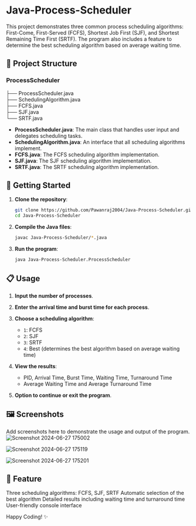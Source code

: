 # Java-Process-Scheduler
This project demonstrates three common process scheduling algorithms: First-Come, First-Served (FCFS), Shortest Job First (SJF), and Shortest Remaining Time First (SRTF). The program also includes a feature to determine the best scheduling algorithm based on average waiting time.

## 📂 Project Structure
### ProcessScheduler<br>
├── ProcessScheduler.java<br>
├── SchedulingAlgorithm.java<br>
├── FCFS.java<br>
├── SJF.java<br>
└── SRTF.java


- **ProcessScheduler.java**: The main class that handles user input and delegates scheduling tasks.
- **SchedulingAlgorithm.java**: An interface that all scheduling algorithms implement.
- **FCFS.java**: The FCFS scheduling algorithm implementation.
- **SJF.java**: The SJF scheduling algorithm implementation.
- **SRTF.java**: The SRTF scheduling algorithm implementation.

## 🚀 Getting Started

1. **Clone the repository**:
    ```bash
    git clone https://github.com/Pawanraj2004/Java-Process-Scheduler.git
    cd Java-Process-Scheduler
    ```

2. **Compile the Java files**:
    ```bash
    javac Java-Process-Scheduler/*.java
    ```

3. **Run the program**:
    ```bash
    java Java-Process-Scheduler.ProcessScheduler
    ```

## 📋 Usage

1. **Input the number of processes**.
2. **Enter the arrival time and burst time for each process**.
3. **Choose a scheduling algorithm**:
    - `1`: FCFS
    - `2`: SJF
    - `3`: SRTF
    - `4`: Best (determines the best algorithm based on average waiting time)
4. **View the results**:
    - PID, Arrival Time, Burst Time, Waiting Time, Turnaround Time
    - Average Waiting Time and Average Turnaround Time

5. **Option to continue or exit the program**.

## 🖼️ Screenshots

Add screenshots here to demonstrate the usage and output of the program.
![Screenshot 2024-06-27 175002](https://github.com/Shreya123Sahu/Java-Process-Scheduler/assets/132187076/fdd15534-001e-46d0-8065-3d72de3387cc)


![Screenshot 2024-06-27 175119](https://github.com/Shreya123Sahu/Java-Process-Scheduler/assets/132187076/fe818015-be46-408e-9062-6cbbd0c17079)


![Screenshot 2024-06-27 175201](https://github.com/Shreya123Sahu/Java-Process-Scheduler/assets/132187076/5448e982-606c-4702-a2bc-395f7667db79)

## 🌟 Feature

Three scheduling algorithms: FCFS, SJF, SRTF
Automatic selection of the best algorithm
Detailed results including waiting time and turnaround time
User-friendly console interface

Happy Coding! ✨

